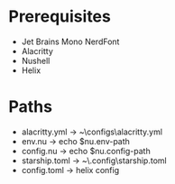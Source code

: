 # Prerequisites
- Jet Brains Mono NerdFont
- Alacritty 
- Nushell
- Helix 

# Paths
- alacritty.yml -> ~\configs\alacritty.yml
- env.nu -> echo $nu.env-path
- config.nu -> echo $nu.config-path
- starship.toml -> ~\\.config\starship.toml
- config.toml -> helix config